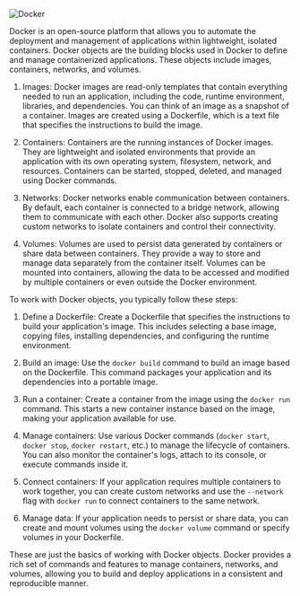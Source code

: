 ![Docker](https://docs.docker.com/assets/images/architecture.svg)

Docker is an open-source platform that allows you to automate the deployment and management of applications within lightweight, isolated containers. Docker objects are the building blocks used in Docker to define and manage containerized applications. These objects include images, containers, networks, and volumes.

1. Images: Docker images are read-only templates that contain everything needed to run an application, including the code, runtime environment, libraries, and dependencies. You can think of an image as a snapshot of a container. Images are created using a Dockerfile, which is a text file that specifies the instructions to build the image.

2. Containers: Containers are the running instances of Docker images. They are lightweight and isolated environments that provide an application with its own operating system, filesystem, network, and resources. Containers can be started, stopped, deleted, and managed using Docker commands.

3. Networks: Docker networks enable communication between containers. By default, each container is connected to a bridge network, allowing them to communicate with each other. Docker also supports creating custom networks to isolate containers and control their connectivity.

4. Volumes: Volumes are used to persist data generated by containers or share data between containers. They provide a way to store and manage data separately from the container itself. Volumes can be mounted into containers, allowing the data to be accessed and modified by multiple containers or even outside the Docker environment.

To work with Docker objects, you typically follow these steps:

1. Define a Dockerfile: Create a Dockerfile that specifies the instructions to build your application's image. This includes selecting a base image, copying files, installing dependencies, and configuring the runtime environment.

2. Build an image: Use the `docker build` command to build an image based on the Dockerfile. This command packages your application and its dependencies into a portable image.

3. Run a container: Create a container from the image using the `docker run` command. This starts a new container instance based on the image, making your application available for use.

4. Manage containers: Use various Docker commands (`docker start`, `docker stop`, `docker restart`, etc.) to manage the lifecycle of containers. You can also monitor the container's logs, attach to its console, or execute commands inside it.

5. Connect containers: If your application requires multiple containers to work together, you can create custom networks and use the `--network` flag with `docker run` to connect containers to the same network.

6. Manage data: If your application needs to persist or share data, you can create and mount volumes using the `docker volume` command or specify volumes in your Dockerfile.

These are just the basics of working with Docker objects. Docker provides a rich set of commands and features to manage containers, networks, and volumes, allowing you to build and deploy applications in a consistent and reproducible manner.